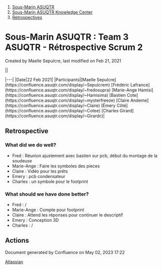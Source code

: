 1. [Sous-Marin ASUQTR](index.html)
2. [Sous-Marin ASUQTR Knowledge Center](Sous-Marin-ASUQTR-Knowledge-Center_5144578.html)
3. [Retrospectives](Retrospectives_39223358.html)

# Sous-Marin ASUQTR : Team 3 ASUQTR - Rétrospective Scrum 2

Created by Maelle Sepulcre, last modified on Feb 21, 2021

||
<colgroup><col /><col /></colgroup>|---|
|Date|<time>22 Feb 2021</time>|
|Participants|[Maelle Sepulcre](https://confluence.asuqtr.com/display/~Sepulcrem) [Fr&eacute;d&eacute;ric Lafrance](https://confluence.asuqtr.com/display/~fredosupra) [Marie-Ange Hamisi](https://confluence.asuqtr.com/display/~Hamisima) [Bastien Cote](https://confluence.asuqtr.com/display/~mysterfreeze) [Claire Andeme](https://confluence.asuqtr.com/display/~Claire) [&Eacute;mery C&ocirc;t&eacute;](https://confluence.asuqtr.com/display/~Cotee) [Charles Girard](https://confluence.asuqtr.com/display/~Girardc)|
  

## Retrospective

### What did we do well?

* Fred : Réunion ajustement avec bastien sur pcb, début du montage de la soudeuse
* Marie-Ange : Faire les symboles des pieces
* Claire : Vidéo pour les prêts
* Emery : pcb condensateur
* Charles : un symbole pour le footprint

### What should we have done better?

* Fred : /
* Marie-Ange : Compte pour footprint
* Claire : Attend les réponses pour continuer le descriptif
* Emery : Conception 3D
* Charles : /

## Actions

Document generated by Confluence on May 02, 2023 17:22

[Atlassian](https://www.atlassian.com/)
